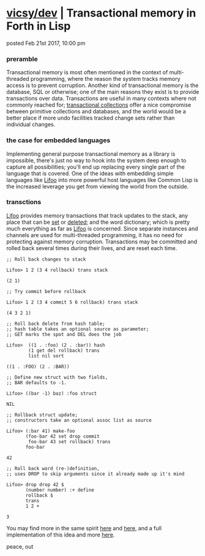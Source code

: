 # [vicsy/dev](https://github.com/codr4life/vicsydev) | Transactional memory in Forth in Lisp
posted Feb 21st 2017, 10:00 pm

### preramble
Transactional memory is most often mentioned in the context of multi-threaded programming, where the reason the system tracks memory access is to prevent corruption. Another kind of transactional memory is the database, SQL or otherwise; one of the main reasons they exist is to provide transactions over data. Transactions are useful in many contexts where not commonly reached for; [transactional collections](https://github.com/codr4life/cl4l#indexes) offer a nice compromise between primitive collections and databases, and the world would be a better place if more undo facilities tracked change sets rather than individual changes.

### the case for embedded languages
Implementing general purpose transactional memory as a library is impossible, there's just no way to hook into the system deep enough to capture all possibilities; you'll end up replacing every single part of the language that is covered. One of the ideas with embedding simple languages like [Lifoo](https://github.com/codr4life/lifoo) into more powerful host languages like Common Lisp is the increased leverage you get from viewing the world from the outside.

### transctions
[Lifoo](https://github.com/codr4life/lifoo) provides memory transactions that track updates to the stack, any place that can be [set](https://github.com/codr4life/vicsydev/blob/master/consing_forth.md#setf) or [deleted](https://github.com/codr4life/vicsydev/blob/master/consing_forth.md#del); and the word dictionary; which is pretty much everything as far as [Lifoo](https://github.com/codr4life/lifoo) is concerned. Since separate instances and channels are used for multi-threaded programming, it has no need for protecting against memory corruption. Transactions may be committed and rolled back several times during their lives, and are reset each time.

```
;; Roll back changes to stack

Lifoo> 1 2 (3 4 rollback) trans stack

(2 1)

;; Try commit before rollback

Lifoo> 1 2 (3 4 commit 5 6 rollback) trans stack

(4 3 2 1)

;; Roll back delete from hash table;
;; hash table takes an optional source as parameter;
;; GET marks the spot and DEL does the job

Lifoo>  ((1 . :foo) (2 . :bar)) hash
        (1 get del rollback) trans
        list nil sort

((1 . :FOO) (2 . :BAR))

;; Define new struct with two fields,
;; BAR defaults to -1.

Lifoo> ((bar -1) baz) :foo struct

NIL

;; Rollback struct update;
;; constructors take an optional assoc list as source

Lifoo> (:bar 41) make-foo
       (foo-bar 42 set drop commit
        foo-bar 43 set rollback) trans
       foo-bar

42

;; Roll back word (re-)definition,
;; uses DROP to skip arguments since it already made up it's mind

Lifoo> drop drop 42 $ 
       (number number) :+ define 
       rollback $ 
       trans
       1 2 +

3
```

You may find more in the same spirit [here](http://vicsydev.blogspot.de/) and [here](https://github.com/codr4life/vicsydev), and a full implementation of this idea and more [here](https://github.com/codr4life).

peace, out

